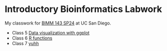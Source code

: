 # Introductory Bioinformatics Labwork
My classwork for [BIMM 143 SP24](https://bioboot.github.io/bimm143_S24/) at UC San Diego.

- Class 5 [Data visualization with ggplot](https://github.com/bernicelozada/bimm143_github/blob/main/class%205/Class05.pdf)
- Class 6 [R functions](https://github.com/bernicelozada/bimm143_github/blob/main/Class%206/class6.pdf)
- Class 7 [yuhh](https://github.com/bernicelozada/bimm143_github/blob/main/Class7/Class7.pdf)
